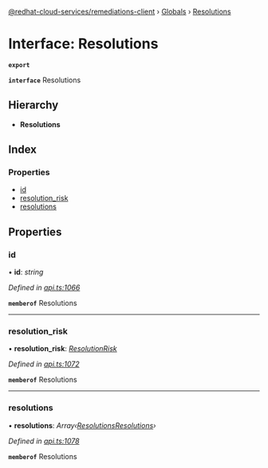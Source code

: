 [@redhat-cloud-services/remediations-client](../README.md) › [Globals](../globals.md) › [Resolutions](resolutions.md)

# Interface: Resolutions

**`export`** 

**`interface`** Resolutions

## Hierarchy

* **Resolutions**

## Index

### Properties

* [id](resolutions.md#id)
* [resolution_risk](resolutions.md#resolution_risk)
* [resolutions](resolutions.md#resolutions)

## Properties

###  id

• **id**: *string*

*Defined in [api.ts:1066](https://github.com/RedHatInsights/javascript-clients/blob/master/packages/remediations/api.ts#L1066)*

**`memberof`** Resolutions

___

###  resolution_risk

• **resolution_risk**: *[ResolutionRisk](../enums/resolutionrisk.md)*

*Defined in [api.ts:1072](https://github.com/RedHatInsights/javascript-clients/blob/master/packages/remediations/api.ts#L1072)*

**`memberof`** Resolutions

___

###  resolutions

• **resolutions**: *Array‹[ResolutionsResolutions](resolutionsresolutions.md)›*

*Defined in [api.ts:1078](https://github.com/RedHatInsights/javascript-clients/blob/master/packages/remediations/api.ts#L1078)*

**`memberof`** Resolutions
